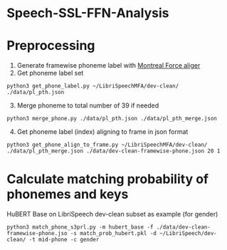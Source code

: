 # Speech-SSL-FFN-Analysis

# Preprocessing 
1. Generate framewise phoneme label with [Montreal Force aliger](https://github.com/MontrealCorpusTools/Montreal-Forced-Aligner)
2. Get phoneme label set 
```
python3 get_phone_label.py ~/LibriSpeechMFA/dev-clean/ ./data/pl_pth.json 
```
3. Merge phoneme to total number of 39 if needed
```
python3 merge_phone.py ./data/pl_pth.json ./data/pl_pth_merge.json 
```
4. Get phoneme label (index) aligning to frame in json format 
```
python3 get_phone_align_to_frame.py ~/LibriSpeechMFA/dev-clean/ ./data/pl_pth_merge.json ./data/dev-clean-framewise-phone.json 20 1 
```

# Calculate matching probability of phonemes and keys 
HuBERT Base on LibriSpeech dev-clean subset as example (for gender)
```
python3 match_phone_s3prl.py -m hubert_base -f ./data/dev-clean-framewise-phone.jso -s match_prob_hubert.pkl -d ~/LibriSpeech/dev-clean/ -t mid-phone -c gender
```
